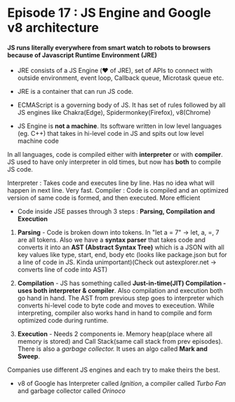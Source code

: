 # Episode 17 : JS Engine and Google v8 architecture

#### JS runs literally everywhere from smart watch to robots to browsers because of Javascript Runtime Environment (JRE)

- JRE consists of a JS Engine (❤️ of JRE), set of APIs to connect with outside environment, event loop, Callback queue, Microtask queue etc.
- JRE is a container that can run JS code. 

- ECMAScript is a governing body of JS. It has set of rules followed by all JS engines like Chakra(Edge), Spidermonkey(Firefox), v8(Chrome)
- JS Engine is **not a machine**. Its software written in low level languages (eg. C++) that takes in hi-level code in JS and spits out low level machine 
code 

In all languages, code is compiled either with **interpreter** or with **compiler**. JS used to have only interpreter in old times, but now has **both**
to compile JS code. 

Interpreter : Takes code and executes line by line. Has no idea what will happen in next line. Very fast.
Compiler : Code is compiled and an optimized version of same code is formed, and then executed. More efficient

- Code inside JSE passes through 3 steps : **Parsing, Compilation and Execution**

1. **Parsing** - Code is broken down into tokens. In "let a = 7" -> let, a, =, 7 are all tokens. Also we have a **syntax parser** that takes code and converts it
into an **AST (Abstract Syntax Tree)** which is a JSON with all key values like type, start, end, body etc (looks like package.json but for a line of code in JS. Kinda 
unimportant)(Check out astexplorer.net -> converts line of code into AST)

2. **Compilation** - JS has something called **Just-in-time(JIT) Compilation - uses both interpreter & compiler**. Also compilation and execution both go hand in hand. 
The AST from previous step goes to interpreter which converts hi-level code to byte code and moves to execeution. While interpreting, compiler also works hand in hand
to compile and form optimized code during runtime. 

3. **Execution** - Needs 2 components ie. Memory heap(place where all memory is stored) and Call Stack(same call stack from prev episodes). There is also a *garbage collector.*
It uses an algo called **Mark and Sweep**. 

Companies use different JS engines and each try to make theirs the best. 

- v8 of Google has Interpreter called *Ignition*, a compiler called *Turbo Fan* and garbage collector called *Orinoco*
